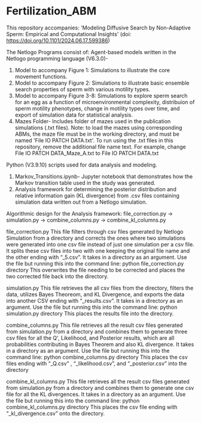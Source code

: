 # Fertilization_ABM
This repository accompanies: 'Modeling Diffusive Search by Non-Adaptive Sperm: Empirical and Computational Insights' (doi: https://doi.org/10.1101/2024.06.17.599386)

The Netlogo Programs consist of: 
Agent-based models written in the Netlogo programming language (V6.3.0)-
1. Model to accompany Figure 1: Simulations to illustrate the core movement functions.
2. Model to accompany Figure 2: Simulations to illustrate basic ensemble search properties of sperm with various motility types.
3. Model to accompany Figure 3-8: Simulations to explore sperm search for an egg as a function of microenvironmental complexity, distribuion of sperm motility phenotypes, change in motility types over time, and export of simulation data for statistical analysis.
4. Mazes Folder- Includes folder of mazes used in the publication simulations (.txt files). Note: to load the mazes using corresponding ABMs, the maze file must be in the working directory, and must be named 'File IO PATCH DATA.txt'. To run using the .txt files in this repository, remove the additional file name text. For example, change File IO PATCH DATA_Maze_A.txt to File IO PATCH DATA.txt

Python (V3.9.10) scripts used for data analysis and modeling.
1. Markov_Transitions.ipynb- Jupyter notebook that demonstrates how the Markov transition table used in the study was generated.
2. Analysis framework for determining the posterior distribution and relative information gain (KL divergence) from .csv files containing simulation data written out from a Netlogo simulation.

Algorithmic design for the Analysis framework: 
file_correction.py -> simulation.py -> combine_columns.py -> combine_kl_columns.py

file_correction.py
This file filters through csv files generated by Netlogo Simulation from a directory and corrects the ones where two simulations were generated into one csv file instead of just one simulation per a csv file. It splits these csv files into two with one keeping the original file name and the other ending with “_5.csv”.  It takes in a directory as an argument. Use the file but running this into the command line:
python file_correction.py directory
This overwrites the file needing to be corrected and places the two corrected file back into the directory.  

simulation.py
This file retrieves the all csv files from the directory, filters the data, utilizes Bayes Theoreom, and KL Divergence, and exports the data into another CSV ending with “_results.csv”. It takes in a directory as an argument. Use the file but running this into the command line:
python simulation.py directory
This places the results file into the directory. 

combine_columns.py
This file retrieves all the result csv files generated from simulation.py from a directory and combines them to generate three csv files for all the Q', Likelihood, and Posterior results, which are all probabilities contributing in Bayes Theorem and also KL divergence. It takes in a directory as an argument. Use the file but running this into the command line:
python combine_columns.py directory
This places the csv files ending with “_Q.csv” , “_likelihood.csv”, and “_posterior.csv” into the directory

combine_kl_columns.py
This file retrieves all the result csv files generated from simulation.py from a directory and combines them to generate one csv file for all the KL divergences. It takes in a directory as an argument. Use the file but running this into the command line:
python combine_kl_columns.py directory
This places the csv file ending with “_kl_divergence.csv” onto the directory.
  
